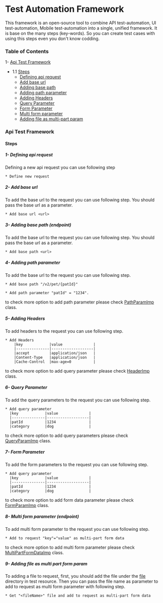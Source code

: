 # Test Automation Framework

This framework is an open-source tool to combine API test-automation, UI test-automation, Mobile test-automation into a single, unified framework. It is base on the many steps (key-words). So you can create test cases with using this steps even you don't know codding.

### Table of Contents
1- [Api Test Framework](#api)
- 1.1 [Steps](#apiSteps)    
    - [Defining api request](#step1)
    - [Add base url](#step2)
    - [Adding base path](#step3)
    - [Adding path parameter](#step4)
    - [Adding Headers](#step5)
    - [Query Parameter](#step6)
    - [Form Parameter](#step7)
    - [Multi form parameter](#step8)
    - [Adding file as multi-part param](#step9)


<a name='api'></a>
### Api Test Framework
<a name='apiSteps'></a>
#### Steps
<a name='step1'></a>
##### 1- Defining api request
Defining a new api request you can use following step

```* Define new request```
<a name='step2'></a>
##### 2- Add base url
To add the base url to the request you can use following step.
You should pass the base url as a parameter.

```* Add base url <url>```
<a name='step3'></a>
##### 3- Adding base path (endpoint)
To add the base url to the request you can use following step.
You should pass the base url as a parameter.

```* Add base path <url>```

<a name='step4'></a>
##### 4- Adding path parameter
To add the base url to the request you can use following step.

```* Add base path "/v2/pet/{patId}"```

```* Add path parameter "patId" = "1234".```

to check more option to add path parameter please check [PathParamImp](https://github.com/vmso/io.bdd_testing_frameworks/blob/bf4efcca584de9cfeeea06e5cd22863bdc6b3afa/mutual_methods/src/main/java/imp/PathParamImp.java#L1) class.
<a name='step5'></a>
##### 5- Adding Headers
To add headers to the request you can use following step.
```
* Add Headers
    |key            |value              |
    |---------------|-------------------|
    |accept         |application/json   |
    |Content-Type   |application/json   |
    |Cache-Control  |max-age=0          |
```
to check more option to add query parameter please check [HeaderImp](https://github.com/vmso/io.bdd_testing_frameworks/blob/bf4efcca584de9cfeeea06e5cd22863bdc6b3afa/mutual_methods/src/main/java/imp/HeaderImp.java#L1) class.
<a name='step6'></a>
##### 6- Query Parameter
To add the query parameters to the request you can use following step.

```
* Add query parameter
  |key            |value              |
  |---------------|-------------------|
  |patId          |1234               |
  |category       |dog                |
```
to check more option to add query parameters please check [QueryParamImp](https://github.com/vmso/io.bdd_testing_frameworks/blob/fa184ebc892b8d1f45e2acef0ba2ef7d2db6c70f/mutual_methods/src/main/java/imp/QueryParamImp.java#L1) class.

<a name='step7'></a>
##### 7- Form Parameter
To add the form parameters to the request you can use following step.

```
* Add query parameter
  |key            |value              |
  |---------------|-------------------|
  |patId          |1234               |
  |category       |dog                |
```
to check more option to add form data parameter please check [FormParamImp](https://github.com/vmso/io.bdd_testing_frameworks/blob/fa184ebc892b8d1f45e2acef0ba2ef7d2db6c70f/mutual_methods/src/main/java/imp/FormParamImp.java#L1) class.

<a name='step8'></a>
##### 8- Multi form parameter (endpoint)
To add multi form parameter to the request you can use following step.

```* Add to request "key"="value" as multi-part form data```

to check more option to add multi form parameter please check [MultiPartFormDataImp](https://github.com/vmso/io.bdd_testing_frameworks/blob/fa184ebc892b8d1f45e2acef0ba2ef7d2db6c70f/mutual_methods/src/main/java/imp/MultiPartFormDataImp.java#L1) class.

<a name='step9'></a>
##### 9- Adding file as multi part form param

To adding a file to request, first, you should add the file under the [file](https://github.com/vmso/io.bdd_testing_frameworks/tree/master/api_testing/src/test/resources/files) directory in test resource.
Then you can pass the file name as parameter to add to request as multi form parameter with following step.

```* Get "<fileName>" file and add to request as multi-part form data```